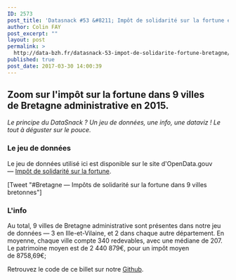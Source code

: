 ```yaml
---
ID: 2573
post_title: 'Datasnack #53 &#8211; Impôt de solidarité sur la fortune en Bretagne'
author: Colin FAY
post_excerpt: ""
layout: post
permalink: >
  http://data-bzh.fr/datasnack-53-impot-de-solidarite-fortune-bretagne/
published: true
post_date: 2017-03-30 14:00:39
---
```

<h2>Zoom sur l'impôt sur la fortune dans 9 villes de Bretagne administrative en 2015.</h2>
<!--more-->
<em>Le principe du DataSnack ? Un jeu de données, une info, une dataviz ! Le tout à déguster sur le pouce.
</em>
<h3>Le jeu de données</h3>
Le jeu de données utilisé ici est disponible sur le site d'OpenData.gouv — <a href="https://www.data.gouv.fr/fr/datasets/impot-de-solidarite-sur-la-fortune/" target="_blank">Impôt de solidarité sur la fortune</a>.

[Tweet "#Bretagne — Impôts de solidarité sur la fortune dans 9 villes bretonnes"]
<h3>L'info</h3>
Au total, 9 villes de Bretagne administrative sont présentes dans notre jeu de données — 3 en Ille-et-Vilaine, et 2 dans chaque autre département. En moyenne, chaque ville compte 340 redevables, avec une médiane de 207. Le patrimoine moyen est de 2 440 879€, pour un impôt moyen de 8758,69€;

Retrouvez le code de ce billet sur notre <a href="https://github.com/DataBzh/datasnack" target="_blank">Github</a>.

&nbsp;
<div class="sharedaddy sd-sharing-enabled"></div>